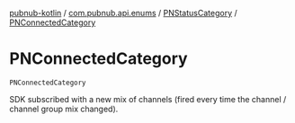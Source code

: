 [pubnub-kotlin](../../index.md) / [com.pubnub.api.enums](../index.md) / [PNStatusCategory](index.md) / [PNConnectedCategory](./-p-n-connected-category.md)

# PNConnectedCategory

`PNConnectedCategory`

SDK subscribed with a new mix of channels (fired every time the channel / channel group mix changed).


